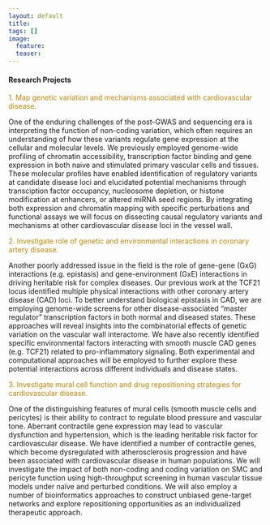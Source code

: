 ```yaml
---
layout: default
title: 
tags: []
image:
  feature: 
  teaser:
---
```


#### Research Projects

 <span style="color:#B8860B"> 1. Map genetic variation and mechanisms associated with cardiovascular disease. </span>

One of the enduring challenges of the post-GWAS and sequencing era is interpreting the function of non-coding variation, which often requires an understanding of how these variants regulate gene expression at the cellular and molecular levels. We previously employed genome-wide profiling of chromatin accessibility, transcription factor binding and gene expression in both naive and stimulated primary vascular cells and tissues. These molecular profiles have enabled identification of regulatory variants at candidate disease loci and elucidated potential mechanisms through transciption factor occupancy, nucleosome depletion, or histone modification at enhancers, or altered miRNA seed regions. By integrating both expression and chromatin mapping with specific perturbations and functional assays we will focus on dissecting causal regulatory variants and mechanisms at other cardiovascular disease loci in the vessel wall. 

<span style="color:#B8860B"> 2. Investigate role of genetic and environmental interactions in coronary artery disease. </span>

Another poorly addressed issue in the field is the role of gene-gene (GxG) interactions (e.g. epistasis) and gene-environment (GxE) interactions in driving heritable risk for complex diseases. Our previous work at the TCF21 locus identified multiple physical interactions with other coronary artery disease (CAD) loci. To better understand biological epistasis in CAD, we are employing genome-wide screens for other disease-associated “master regulator” transcription factors in both normal and diseased states. These approaches will reveal insights into the combinatorial effects of genetic variation on the vascular wall interactome. We have also recently identified specific environmental factors interacting with smooth muscle CAD genes (e.g. TCF21) related to pro-inflammatory signaling. Both experimental and computational approaches will be employed to further explore these potential interactions across different individuals and disease states.
 
<span style="color:#B8860B"> 3. Investigate mural cell function and drug repositioning strategies for cardiovascular disease. </span>

One of the distinguishing features of mural cells (smooth muscle cells and pericytes) is their ability to contract to regulate blood pressure and vascular tone. Aberrant contractile gene expression may lead to vascular dysfunction and hypertension, which is the leading heritable risk factor for cardiovascular disease. We have identified a number of contractile genes, which become dysregulated with atherosclerosis progression and have been associated with cardiovascular disease in human populations. We will investigate the impact of both non-coding and coding variation on SMC and pericyte function using high-throughput screening in human vascular tissue models under naïve and perturbed conditions. We will also employ a number of bioinformatics approaches to construct unbiased gene-target networks and explore repositioning opportunities as an individualized therapeutic approach.
